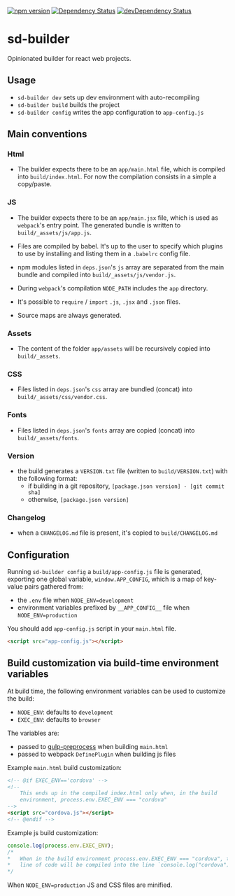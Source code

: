 [![npm version](https://badge.fury.io/js/sd-builder.svg)](https://badge.fury.io/js/sd-builder)
[![Dependency Status](https://david-dm.org/staticdeploy/sd-builder.svg)](https://david-dm.org/staticdeploy/sd-builder)
[![devDependency Status](https://david-dm.org/staticdeploy/sd-builder/dev-status.svg)](https://david-dm.org/staticdeploy/sd-builder#info=devDependencies)

# sd-builder

Opinionated builder for react web projects.

## Usage

* `sd-builder dev` sets up dev environment with auto-recompiling
* `sd-builder build` builds the project
* `sd-builder config` writes the app configuration to `app-config.js`

## Main conventions

### Html

* The builder expects there to be an `app/main.html` file, which is compiled
  into `build/index.html`. For now the compilation consists in a simple a
  copy/paste.

### JS

* The builder expects there to be an `app/main.jsx` file, which is used as
  `webpack`'s entry point. The generated bundle is written to
  `build/_assets/js/app.js`.

* Files are compiled by babel. It's up to the user to specify which plugins to
  use by installing and listing them in a `.babelrc` config file.

* npm modules listed in `deps.json`'s `js` array are separated from the main
  bundle and compiled into `build/_assets/js/vendor.js`.

* During `webpack`'s compilation `NODE_PATH` includes the `app` directory.

* It's possible to `require` / `import` `.js`, `.jsx` and `.json` files.

* Source maps are always generated.

### Assets

* The content of the folder `app/assets` will be recursively copied into
  `build/_assets`.

### CSS

* Files listed in `deps.json`'s `css` array are bundled (concat) into
  `build/_assets/css/vendor.css`.

### Fonts

* Files listed in `deps.json`'s `fonts` array are copied (concat) into
  `build/_assets/fonts`.

### Version

* the build generates a `VERSION.txt` file (written to `build/VERSION.txt`)
  with the following format:
  * if building in a git repository, `[package.json version] - [git commit sha]`
  * otherwise, `[package.json version]`

### Changelog

* when a `CHANGELOG.md` file is present, it's copied to `build/CHANGELOG.md`

## Configuration

Running `sd-builder config` a `build/app-config.js` file is generated, exporting
one global variable, `window.APP_CONFIG`, which is a map of key-value pairs
gathered from:

* the `.env` file when `NODE_ENV=development`
* environment variables prefixed by `__APP_CONFIG__` file when
  `NODE_ENV=production`

You should add `app-config.js` script in your `main.html` file.

```html
<script src="app-config.js"></script>
```

## Build customization via build-time environment variables

At build time, the following environment variables can be used to customize the
build:

* `NODE_ENV`: defaults to `development`
* `EXEC_ENV`: defaults to `browser`

The variables are:

* passed to [gulp-preprocess](https://github.com/jas/gulp-preprocess) when
  building `main.html`
* passed to webpack `DefinePlugin` when building js files

Example `main.html` build customization:

```html
<!-- @if EXEC_ENV=='cordova' -->
<!--
    This ends up in the compiled index.html only when, in the build
    environment, process.env.EXEC_ENV === "cordova"
-->
<script src="cordova.js"></script>
<!-- @endif -->
```

Example js build customization:

```js
console.log(process.env.EXEC_ENV);
/*
*   When in the build environment process.env.EXEC_ENV === "cordova", the above
*   line of code will be compiled into the line `console.log("cordova");`
*/
```

When `NODE_ENV=production` JS and CSS files are minified.

